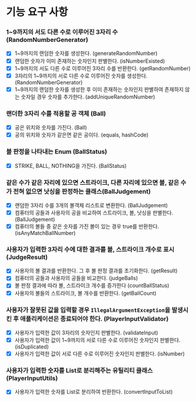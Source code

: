 # 기능 요구 사항
### 1~9까지의 서도 다른 수로 이루어진 3자리 수 (RandomNumberGenerator)
- [x] 1~9까지의 랜덤한 숫자를 생성한다. (generateRandomNumber)
- [x] 랜덤한 숫자가 이미 존재하는 숫자인지 판별한다. (isNumberExisted)
- [x] 1~9까지의 서도 다른 수로 이루어진 3자리 수를 반환한다. (getRandomNumber)
- [x] 3자리의 1~9까지의 서로 다른 수로 이루어진 숫자를 생성한다. (RandomNumberGenerator)
- [x] 1~9까지의 랜덤한 숫자를 생성한 후 이미 존재하는 숫자인지 판별하여 존재하지 않는 숫자일 경우 숫자를 추가한다. (addUniqueRandomNumber)
### 랜더한 3자리 수를 적용할 공 객체 (Ball)
- [x] 공은 위치와 숫자를 가진다. (Ball)
- [x] 공의 위치와 숫자가 같은면 같은 공이다. (equals, hashCode)
### 볼 판정을 나타내는 Enum (BallStatus)
- [x] STRIKE, BALL, NOTHING을 가진다. (BallStatus)
### 같은 수가 같은 자리에 있으면 스트라이크, 다른 자리에 있으면 볼, 같은 수가 전혀 없으면 낫싱을 판정하는 클래스(BallJudgement)
- [x] 랜덤한 3자리 수를 3개의 볼객체 리스트로 변환한다. (BallJudgement)
- [x] 컴퓨터의 공들과 사용자의 공을 비교하여 스트라이크, 볼, 낫싱을 판별한다. (BallJudgement)
- [x] 컴퓨터의 볼들 중 같은 숫자를 가진 볼이 있는 경우 true를 반환한다. (isAnyMatchBallNumber)
### 사용자가 입력한 3자리 수에 대한 결과를 볼, 스트라이크 개수로 표시 (JudgeResult)
- [x] 사용자의 볼 결과를 반환한다. 그 후 볼 판정 결과를 초기화한다. (getResult)
- [x] 컴퓨터의 공들과 사용자의 공들을 비교한다. (judgeBalls)
- [x] 볼 판정 결과에 따라 볼, 스트라이크 개수를 증가한다 (countBallStatus)
- [x] 사용자의 볼들의 스트라이크, 볼 개수를 반환한다. (getBallCount)
### 사용자가 잘못된 값을 입력할 경우 `IllegalArgumentException`을 발생시킨 후 애플리케이션은 종료되어야 한다. (PlayerInputValidator)
- [x] 사용자가 입력한 값이 3자리의 숫자인지 판별한다. (validateInput)
- [x] 사용자가 입력한 값이 1~9까지의 서로 다른 수로 이루어진 숫자인지 판별한다. (isDuplicated)
- [x] 사용자가 입력한 값이 서로 다른 수로 이루어진 숫자인지 판별한다. (isNumber)
### 사용자가 입력한 숫자를 List로 분리해주는 유틸리티 클래스 (PlayerInputUtils)
- [x] 사용자가 입력한 숫자를 List로 분리하여 반환한다. (convertInputToList)